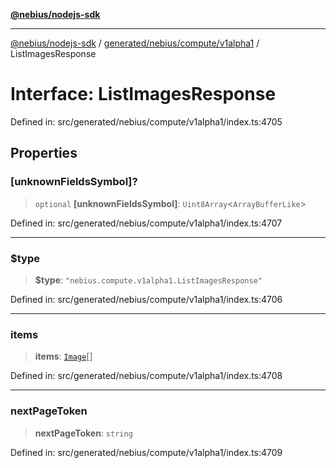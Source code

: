 [**@nebius/nodejs-sdk**](../../../../../README.md)

---

[@nebius/nodejs-sdk](../../../../../README.md) / [generated/nebius/compute/v1alpha1](../README.md) / ListImagesResponse

# Interface: ListImagesResponse

Defined in: src/generated/nebius/compute/v1alpha1/index.ts:4705

## Properties

### \[unknownFieldsSymbol\]?

> `optional` **\[unknownFieldsSymbol\]**: `Uint8Array`\<`ArrayBufferLike`\>

Defined in: src/generated/nebius/compute/v1alpha1/index.ts:4707

---

### $type

> **$type**: `"nebius.compute.v1alpha1.ListImagesResponse"`

Defined in: src/generated/nebius/compute/v1alpha1/index.ts:4706

---

### items

> **items**: [`Image`](Image.md)[]

Defined in: src/generated/nebius/compute/v1alpha1/index.ts:4708

---

### nextPageToken

> **nextPageToken**: `string`

Defined in: src/generated/nebius/compute/v1alpha1/index.ts:4709
